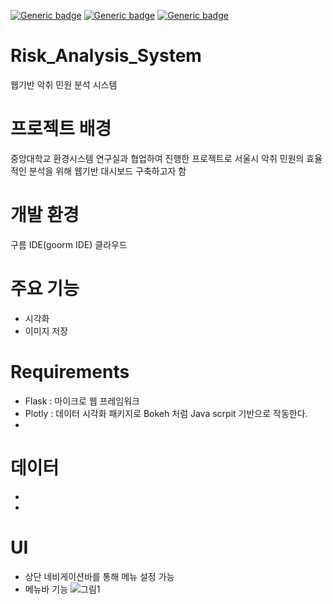 [![Generic badge](https://img.shields.io/badge/Ubuntu-18.04-green.svg)](https://shields.io/)
[![Generic badge](https://img.shields.io/badge/Language-Python,HTML-blue.svg)](https://shields.io/)
[![Generic badge](https://img.shields.io/badge/Framework-Flask-orange.svg)](https://shields.io/)

# Risk_Analysis_System
웹기반 악취 민원 분석 시스템

# 프로젝트 배경
중앙대학교 환경시스템 연구실과 협업하여 진행한 프로젝트로 서울시 악취 민원의 효율적인 분석을 위해 웹기반 대시보드 구축하고자 함

# 개발 환경
구름 IDE(goorm IDE) 클라우드

# 주요 기능
- 시각화
- 이미지 저장

# Requirements
- Flask : 마이크로 웹 프레임워크
- Plotly : 데이터 시각화 패키지로 Bokeh 처럼 Java scrpit 기반으로 작동한다.
- 

# 데이터
-
-

# UI
- 상단 네비게이션바를 통해 메뉴 설정 가능
- 메뉴바 기능 
![그림1](https://user-images.githubusercontent.com/33515088/107912249-88c59500-6fa1-11eb-8d75-98dd9fc25d5d.png)

